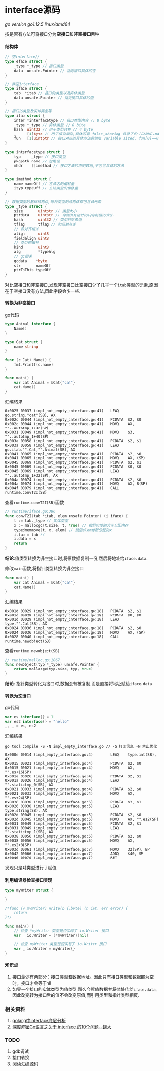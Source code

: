# interface源码

*go version go1.12.5 linux/amd64*

按是否有方法可将接口分为**空接口**和**非空接口**两种

#### 结构体
```go
// 空interface// 
type eface struct {
	_type *_type // 接口类型
	data  unsafe.Pointer // 指向接口具体的值
}

// 非空interface
type iface struct {
	tab  *itab // 接口的类型以及实体类型
	data unsafe.Pointer // 指向接口具体的值
}

// 接口的类型及实体类型等
type itab struct {
	inter *interfacetype // 接口类型内容 // 8 byte
	_type *_type // 实体类型 // 8 bite
	hash  uint32 // 用于类型转换 // 4 byte
	_     [4]byte // 用于填充填充,具体可看 false_sharing 目录下的 README.md
	fun   [1]uintptr // 接口对应的具体方法的地址 variable sized. fun[0]==0 means _type does not implement inter.
}

type interfacetype struct {
	typ     _type // 接口类型
	pkgpath name // 包路径
	mhdr    []imethod // 接口方法的声明数组,不包含具体的方法
}

type imethod struct {
	name nameOff // 方法名的偏移量
	ityp typeOff // 方法类型的偏移量
}

// 数据类型的基础结构体,每种类型的结构体都包含该元素
type _type struct {
	size       uintptr // 类型大小
	ptrdata    uintptr // 存储所有指针的内存前缀的大小
	hash       uint32 // 类型的哈希值
	tflag      tflag // 和反射有关
	// 和对齐相关
	align      uint8 
	fieldalign uint8 
	// 类型的编号
	kind       uint8
	alg        *typeAlg
	// gc相关
	gcdata    *byte
	str       nameOff
	ptrToThis typeOff
}
```
对比空接口和非空接口,发现非空接口比空接口少了几乎一个`itab`类型的元素,原因在于空接口没有方法,因此字段会少一些.

#### 转换为非空接口
go代码
```go
type Animal interface {
	Name()
}

type Cat struct {
	name string
}

func (c Cat) Name() {
	fmt.Printf(c.name)
}

func main() {
	var cat Animal = &Cat{"cat"}
	cat.Name()
}
```
汇编结果
```
0x0025 00037 (impl_not_empty_interface.go:41)   LEAQ    go.string."cat"(SB), AX
0x002c 00044 (impl_not_empty_interface.go:41)   PCDATA  $2, $0
0x002c 00044 (impl_not_empty_interface.go:41)   MOVQ    AX, ""..autotmp_1+32(SP)
0x0031 00049 (impl_not_empty_interface.go:41)   MOVQ    $3, ""..autotmp_1+40(SP)
0x003a 00058 (impl_not_empty_interface.go:41)   PCDATA  $2, $1
0x003a 00058 (impl_not_empty_interface.go:41)   LEAQ    go.itab."".Cat,"".Animal(SB), AX
0x0041 00065 (impl_not_empty_interface.go:41)   PCDATA  $2, $0
0x0041 00065 (impl_not_empty_interface.go:41)   MOVQ    AX, (SP)
0x0045 00069 (impl_not_empty_interface.go:41)   PCDATA  $2, $1
0x0045 00069 (impl_not_empty_interface.go:41)   PCDATA  $0, $0
0x0045 00069 (impl_not_empty_interface.go:41)   LEAQ    ""..autotmp_1+32(SP), AX
0x004a 00074 (impl_not_empty_interface.go:41)   PCDATA  $2, $0
0x004a 00074 (impl_not_empty_interface.go:41)   MOVQ    AX, 8(SP)
0x004f 00079 (impl_not_empty_interface.go:41)   CALL    runtime.convT2I(SB)
```
查看`runtime.convT2I(SB)`函数
```go
// runtime/iface.go:386
func convT2I(tab *itab, elem unsafe.Pointer) (i iface) {
	t := tab._type // 实体类型
	x := mallocgc(t.size, t, true) // 按照实体的大小分配内存
	typedmemmove(t, x, elem) // 赋值elem给新分配的x
	i.tab = tab // 
	i.data = x
	return
}
```
**结论**:值类型转换为非空接口时,将原数据复制一份,然后将地址给`iface.data`.

修改`main`函数,将指针类型转换为非空接口

```go
func main() {
	var cat Animal = &Cat{"cat"}
	cat.Name()
}
```
汇编结果
```
0x001d 00029 (impl_not_empty_interface.go:18)   PCDATA  $2, $1
0x001d 00029 (impl_not_empty_interface.go:18)   PCDATA  $0, $0
0x001d 00029 (impl_not_empty_interface.go:18)   LEAQ    type."".Cat(SB), AX
0x0024 00036 (impl_not_empty_interface.go:18)   PCDATA  $2, $0
0x0024 00036 (impl_not_empty_interface.go:18)   MOVQ    AX, (SP)
0x0028 00040 (impl_not_empty_interface.go:18)   CALL    runtime.newobject(SB)

``` 
查看`runtime.newobject(SB)`
```go
// runtime/malloc.go:1067
func newobject(typ *_type) unsafe.Pointer {
	return mallocgc(typ.size, typ, true)
}
```
**结论**: 指针类型转化为接口时,数据没有被复制,而是直接将地址赋给`iface.data`

#### 转换为空接口
go代码
```go
var es interface{} = 1
var es2 interface{} = "hello"
_, _ = es, es2
```
汇编结果

`go tool compile -S -N impl_empty_interface.go // -S 打印信息 -N 禁止优化`
```
0x000e 00014 (impl_empty_interface.go:4)        LEAQ    type.int(SB), AX
0x0015 00021 (impl_empty_interface.go:4)        PCDATA  $2, $0
0x0015 00021 (impl_empty_interface.go:4)        MOVQ    AX, "".es+16(SP)
0x001a 00026 (impl_empty_interface.go:4)        PCDATA  $2, $1
0x001a 00026 (impl_empty_interface.go:4)        LEAQ    "".statictmp_0(SB), AX
0x0021 00033 (impl_empty_interface.go:4)        PCDATA  $2, $0
0x0021 00033 (impl_empty_interface.go:4)        MOVQ    AX, "".es+24(SP)
0x0026 00038 (impl_empty_interface.go:5)        PCDATA  $2, $1
0x0026 00038 (impl_empty_interface.go:5)        LEAQ    type.string(SB), AX
0x002d 00045 (impl_empty_interface.go:5)        PCDATA  $2, $0
0x002d 00045 (impl_empty_interface.go:5)        MOVQ    AX, "".es2(SP)
0x0031 00049 (impl_empty_interface.go:5)        PCDATA  $2, $1
0x0031 00049 (impl_empty_interface.go:5)        LEAQ    "".statictmp_1(SB), AX
0x0038 00056 (impl_empty_interface.go:5)        PCDATA  $2, $0
0x0038 00056 (impl_empty_interface.go:5)        MOVQ    AX, "".es2+8(SP)
0x003d 00061 (impl_empty_interface.go:7)        MOVQ    32(SP), BP
0x0042 00066 (impl_empty_interface.go:7)        ADDQ    $40, SP
0x0046 00070 (impl_empty_interface.go:7)        RET
```
发现只是对类型进行了赋值
#### 利用编译器检查接口实现
```go
type myWriter struct {

}

/*func (w myWriter) Write(p []byte) (n int, err error) {
    return
}*/

func main() {
    // 检查 *myWriter 类型是否实现了 io.Writer 接口
    var _ io.Writer = (*myWriter)(nil)

    // 检查 myWriter 类型是否实现了 io.Writer 接口
    var _ io.Writer = myWriter{}
}
```

#### 知识点
1. 接口最少有两部分：接口类型和数据地址。因此只有接口类型和数据都为空时，接口才会等于nil
2. 如果一个接口的实体类型为值类型,那么会赋值数据并将地址传给`iface.data`,因此改变转为接口后的值不会改变原值,而引用类型和指针类型相反.

### 相关资料
1. [golang中interface底层分析](https://www.jianshu.com/p/ce91ca87fef1?utm_campaign=haruki&utm_content=note&utm_medium=reader_share&utm_source=weixin)
2. [深度解密Go语言之关于 interface 的10个问题--饶大](https://www.cnblogs.com/qcrao-2018/p/10766091.html)

### TODO
1. gdb调试
2. 接口转换
3. 阅读汇编源码
